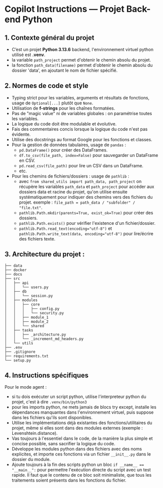 # Copilot Instructions — Projet Back-end Python

## 1. Contexte général du projet

- C’est un projet **Python 3.13.6** backend, l'environnement virtuel python utilisé est **.venv**.
- la variable `path_project` permet d'obtenir le chemin absolu du projet.
- la fonction `path_data(filename)` permet d'obtenir le chemin absolu du dossier 'data', en ajoutant le nom de fichier spécifié.

## 2. Normes de code et style

  - Typing strict pour les variables, arguments et résultats de fonctions, usage de `Optional[...]` plutôt que `None`.
  - Utilisation de **f-strings** pour les chaînes formatées.
  - Pas de "magic value" ni de variables globales : on paramétrise toutes les variables.
  - La logique du code doit être modulable et évolutive.
  - Fais des commentaires concis lorsque la logique du code n'est pas évidente.
  - Utilise des docstrings au format Google pour les fonctions et classes.
  - Pour la gestion de données tabulaires, usage de `pandas` :
    - `pd.DataFrame()` pour créer des DataFrames.
    - `df.to_csv(file_path, index=False)` pour sauvegarder un DataFrame en CSV.
    - `pd.read_csv(file_path)` pour lire un CSV dans un DataFrame.
    - etc.
  - Pour les chemins de fichiers/dossiers : usage de `pathlib` :
    - avec `from shared_utils import path_data, path_project` on récupère les variables `path_data` et `path_project` pour accéder aux dossiers data et racine du projet, qu'on utilise ensuite systématiquement pour indiquer des chemins vers des fichiers du projet. exemple : `file_path = path_data / "subfolder" / "file.txt"`.
    - `pathlib.Path.mkdir(parents=True, exist_ok=True)` pour créer des dossiers.
    - `pathlib.Path.exists()` pour vérifier l'existence d'un fichier/dossier.
    - `pathlib.Path.read_text(encoding="utf-8")` et `pathlib.Path.write_text(data, encoding="utf-8")` pour lire/écrire des fichiers texte.

## 3. Architecture du projet :

```
├── data
├── docker
├── docs
├── src
│   ├── api
│   │   └── users.py
│   ├── db
│   │   └── session.py
│   ├── modules
│   │   ├── core
│   │   │   ├── config.py
│   │   │   └── security.py
│   │   ├── module_1
│   │   ├── module_2
│   │   └── shared
│   ├── tasks
│   │   ├── _architecture.py
│   │   └── _increment_md_headers.py
│   └── utils
├── .env
├── .gitignore
├── requirements.txt
└── setup.py
```

## 4. Instructions spécifiques

Pour le mode agent :
- si tu dois exécuter un script python, utilise l'interpreteur python du projet, c'est à dire `.venv/bin/python3`
- pour les imports python, ne mets jamais de blocs try except, installe les dépendances manquantes dans l'environnement virtuel, puis suppose dans les fichiers qu'ils sont disponibles.
- Utilise les implémentations déjà existantes des fonctions/utilitaires du projet, même si elles sont dans des modules externes (exemple : Levenshtein.distance).
- Vas toujours à l'essentiel dans le code, de la manière la plus simple et concise possible, sans sacrifier la logique du code.
- Développe les modules python dans des fichiers avec des noms explicites, et importe ces fonctions via un fichier `__init__.py` dans le dossier du module.
- Ajoute toujours à la fin des scripts python un bloc `if __name__ == "__main__":` pour permettre l'exécution directe du script avec un test rapide. Il faut que le contenu de ce bloc soit minimaliste, que tous les traitements soient présents dans les fonctions du fichier.